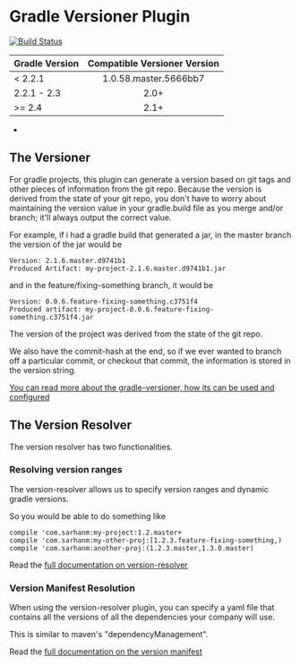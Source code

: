 # Gradle Versioner Plugin

[![Build Status](https://travis-ci.org/sarhanm/gradle-versioner.svg?branch=master)](https://travis-ci.org/sarhanm/gradle-versioner)

| Gradle Version | Compatible Versioner Version |
|----------------|:----------------------------:|
| < 2.2.1        | 1.0.58.master.5666bb7        |
| 2.2.1 - 2.3    | 2.0+                         |
| >= 2.4         | 2.1+                         |


* 
## The Versioner

For gradle projects, this plugin can generate a version based on git tags and other pieces of information from the git repo. Because the version is derived from the state of your git repo, you don't have to worry about maintaining the version value in your gradle.build file as you merge and/or branch; it'll always output the correct value.

For example, if i had a gradle build that generated a jar, in the master branch the version of the jar would be

    Version: 2.1.6.master.d9741b1
    Produced Artifact: my-project-2.1.6.master.d9741b1.jar
    
and in the feature/fixing-something branch, it would be

    Version: 0.0.6.feature-fixing-something.c3751f4
    Produced artifact: my-project-0.0.6.feature-fixing-something.c3751f4.jar

The version of the project was derived from the state of the git repo. 

We also have the commit-hash at the end, so if we ever wanted to branch off a particular commit, or checkout that commit, the information is stored in the version string.

[You can read more about the gradle-versioner, how its can be used and configured](doc/versioner.md)

## The Version Resolver

The version resolver has two functionalities.

### Resolving version ranges

The version-resolver allows us to specify version ranges and dynamic gradle versions.

So you would be able to do something like

    compile 'com.sarhanm:my-project:1.2.master+
    compile 'com.sarhanm:my-other-proj:[1.2.3.feature-fixing-something,)
    compile 'com.sarhanm:another-proj:(1.2.3.master,1.3.0.master) 

Read the [full documentation on version-resolver](doc/resolver.md)

### Version Manifest Resolution

When using the version-resolver plugin, you can specify a yaml file that contains all the versions of all the dependencies your company will use.

This is similar to maven's "dependencyManagement". 

Read the [full documentation on the version manifest](doc/manifest.md)